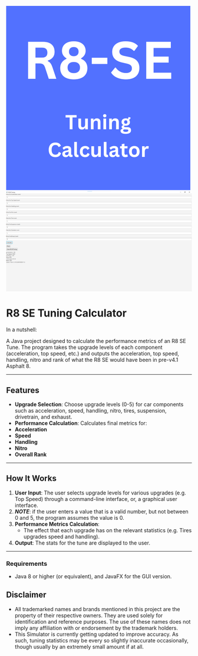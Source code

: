 ![Logo](https://raw.githubusercontent.com/468SiliconWP445/R8-SE-Tuning/refs/heads/main/logo.png)
![Example Usage](https://raw.githubusercontent.com/468SiliconWP445/R8-SE-Tuning/refs/heads/main/screenshot_gui_main.png)

# **R8 SE Tuning Calculator** 

In a nutshell:

A Java project designed to calculate the performance metrics of an R8 SE Tune. The program takes the upgrade levels of each component (acceleration, top speed, etc.) and outputs the acceleration, top speed, handling, nitro and rank of what the R8 SE would have been in pre-v4.1 Asphalt 8.

---

## **Features**
-  **Upgrade Selection**: Choose upgrade levels (0-5) for car components such as acceleration, speed, handling, nitro, tires, suspension, drivetrain, and exhaust.
-  **Performance Calculation**: Calculates final metrics for:
  - **Acceleration**
  - **Speed**
  - **Handling**
  - **Nitro**
  - **Overall Rank**

---

## **How It Works**
1. **User Input**: The user selects upgrade levels for various upgrades (e.g. Top Speed) through a command-line interface, or, a graphical user interface.
2. ***NOTE***: if the user enters a value that is a valid number, but not between 0 and 5, the program assumes the value is 0.
3. **Performance Metrics Calculation**: 
   - The effect that each upgrade has on the relevant statistics (e.g. Tires upgrades speed and handling).
4. **Output**: The stats for the tune are displayed to the user.

---

### **Requirements**
- Java 8 or higher (or equivalent), and JavaFX for the GUI version.

## **Disclaimer**
- All trademarked names and brands mentioned in this project are the property of their respective owners. They are used solely for identification and reference purposes. The use of these names does not imply any affiliation with or endorsement by the trademark holders.
- This Simulator is currently getting updated to improve accuracy. As such, tuning statistics may be every so slightly inaccurate occasionally, though usually by an extremely small amount if at all.
